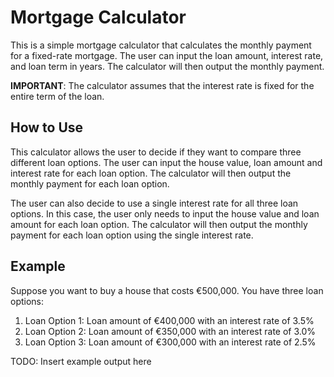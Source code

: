 # Mortgage Calculator

This is a simple mortgage calculator that calculates the monthly payment for a fixed-rate mortgage. The user can input the loan amount, interest rate, and loan term in years. The calculator will then output the monthly payment.

**IMPORTANT**: The calculator assumes that the interest rate is fixed for the entire term of the loan.

## How to Use

This calculator allows the user to decide if they want to compare three different loan options. The user can input the house value, loan amount and interest rate for each loan option. The calculator will then output the monthly payment for each loan option.

The user can also decide to use a single interest rate for all three loan options. In this case, the user only needs to input the house value and loan amount for each loan option. The calculator will then output the monthly payment for each loan option using the single interest rate.

## Example

Suppose you want to buy a house that costs €500,000. You have three loan options:

1. Loan Option 1: Loan amount of €400,000 with an interest rate of 3.5%
2. Loan Option 2: Loan amount of €350,000 with an interest rate of 3.0%
3. Loan Option 3: Loan amount of €300,000 with an interest rate of 2.5%

TODO: Insert example output here
